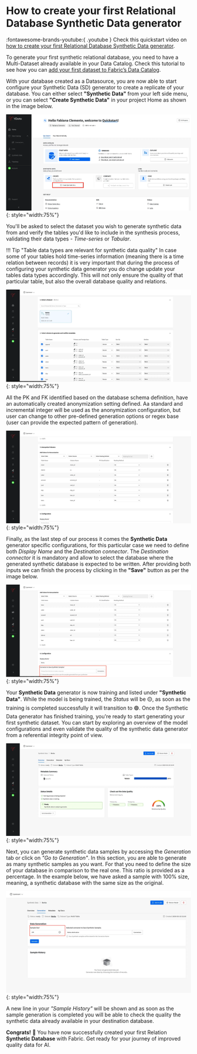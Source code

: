 # How to create your first Relational Database Synthetic Data generator

:fontawesome-brands-youtube:{ .youtube }
Check this quickstart video on <a href="https://youtu.be/40Q56xZbv00?si=T6DMZ-f8mAyPdzf7"><u>how to create your first Relational Database Synthetic Data generator</u></a>.

To generate your first synthetic relational database, you need to have a Multi-Dataset already available in your Data Catalog.
Check this tutorial to see how you can <a href="../create_multitable_dataset"><u>add your first dataset to Fabric’s Data Catalog</u></a>.

With your database created as a Datasource, you are now able to start configure your Synthetic Data (SD) generator to create a replicate of your database. 
You can either select **"Synthetic Data"** from your left side menu, or you can select **"Create Synthetic Data"** in your project Home
as shown in the image below.

![Create Synthetic Data](../assets/quickstart/synthetic_data/create_synthetic_data.webp){: style="width:75%"}

You'll be asked to select the dataset you wish to generate synthetic data from and verify the tables you'd like to
include in the synthesis process, validating their data types - *Time-series* or *Tabular*.

!!! Tip "Table data types are relevant for synthetic data quality"
    In case some of your tables hold time-series information (meaning there is a time relation between records) it is very important
    that during the process of configuring your synthetic data generator you do change update your tables data types accordingly. 
    This will not only ensure the quality of that particular table, but also the overall database quality and relations.

![Configure the schema](../assets/quickstart/synthetic_data/configure_schema_sd.webp){: style="width:75%"}

All the PK and FK identified based on the database schema definition, have an automatically created anonymization setting defined. 
Aa standard and incremental integer will be used as the anonymization configuration, but user can change to other pre-defined generation options
or regex base (user can provide the expected pattern of generation).

![Multi-Table Anonymization](../assets/quickstart/synthetic_data/mt_anonymization.webp){: style="width:75%"}

Finally, as the last step of our process it comes the **Synthetic Data** generator specific configurations, for this particular case we need to 
define both *Display Name* and the *Destination connector*. The *Destination connector* it is mandatory and allow to select the database where
the generated synthetic database is expected to be written. 
After providing both inputs we can finish the process by clicking in the **"Save"** button as per the image below.

![Select a connector](../assets/quickstart/synthetic_data/select_connector_sd_samples.webp){: style="width:75%"}

Your **Synthetic Data** generator is now training and listed under **"Synthetic Data"**. While the model is being trained, the *Status* will be
🟡, as soon as the training is completed successfully it will transition to 🟢.
Once the Synthetic Data generator has finished training, you're ready to start generating your first synthetic dataset.
You can start by exploring an overview of the model configurations and even validate the quality of the synthetic data generator from a referential integrity
point of view. 

![Synthetic data generator training completed](../assets/quickstart/synthetic_data/mt_sd_trained.webp){: style="width:75%"}

Next, you can generate synthetic data samples by accessing the *Generation* tab or click on *"Go to Generation"*.
In this section, you are able to generate as many synthetic samples as you want.
For that you need to define the size of your database in comparison to the real one. This ratio is provided as a percentage. 
In the example below, we have asked a sample with 100% size, meaning, a synthetic database with the same size as the original.

![Generate synthetic data records](../assets/quickstart/synthetic_data/generate_database.webp){: style="width:75%"}

A new line in your *"Sample History"* will be shown and as soon as the sample generation is completed you will be able to
check the quality the synthetic data already available in your destination database.

**Congrats!** 🚀 You have now successfully created your first Relation **Synthetic Database** with Fabric.
Get ready for your journey of improved quality data for AI.
